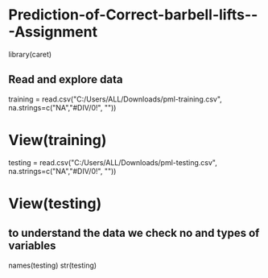 # Prediction-of-Correct-barbell-lifts---Assignment

library(caret)
## Read and explore data 
training = read.csv("C:/Users/ALL/Downloads/pml-training.csv", na.strings=c("NA","#DIV/0!", ""))
# View(training)
testing = read.csv("C:/Users/ALL/Downloads/pml-testing.csv", na.strings=c("NA","#DIV/0!", ""))
# View(testing)
## to understand the data we check no and types of variables
names(testing)
str(testing)

